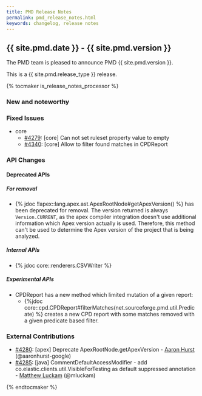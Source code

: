```yaml
---
title: PMD Release Notes
permalink: pmd_release_notes.html
keywords: changelog, release notes
---
```


<!-- NOTE: THESE RELEASE NOTES ARE THOSE FROM MASTER -->
<!-- They were copied to avoid merge conflicts when merging back master -->
<!-- the 7_0_0_release_notes.md is the page to be used when adding new 7.0.0 changes -->


## {{ site.pmd.date }} - {{ site.pmd.version }}

The PMD team is pleased to announce PMD {{ site.pmd.version }}.

This is a {{ site.pmd.release_type }} release.

{% tocmaker is_release_notes_processor %}

### New and noteworthy

### Fixed Issues

* core
  * [#4279](https://github.com/pmd/pmd/issues/4279): \[core] Can not set ruleset property value to empty
  * [#4340](https://github.com/pmd/pmd/issues/4340): \[core] Allow to filter found matches in CPDReport

### API Changes

#### Deprecated APIs

##### For removal

* {% jdoc !!apex::lang.apex.ast.ApexRootNode#getApexVersion() %} has been deprecated for removal. The version returned is
  always `Version.CURRENT`, as the apex compiler integration doesn't use additional information which Apex version
  actually is used. Therefore, this method can't be used to determine the Apex version of the project
  that is being analyzed.

##### Internal APIs

* {% jdoc core::renderers.CSVWriter %}

##### Experimental APIs

* CPDReport has a new method which limited mutation of a given report:
  * {%jdoc core::cpd.CPDReport#filterMatches(net.sourceforge.pmd.util.Predicate) %} creates a new CPD report
    with some matches removed with a given predicate based filter.

### External Contributions
* [#4280](https://github.com/pmd/pmd/pull/4280): \[apex] Deprecate ApexRootNode.getApexVersion - [Aaron Hurst](https://github.com/aaronhurst-google) (@aaronhurst-google)
* [#4285](https://github.com/pmd/pmd/pull/4285): \[java] CommentDefaultAccessModifier - add co.elastic.clients.util.VisibleForTesting as default suppressed annotation - [Matthew Luckam](https://github.com/mluckam) (@mluckam)

{% endtocmaker %}

